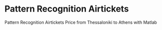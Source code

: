 # Pattern Recognition Airtickets
 Pattern Recognition Airtickets Price from Thessaloniki to Athens with Matlab
